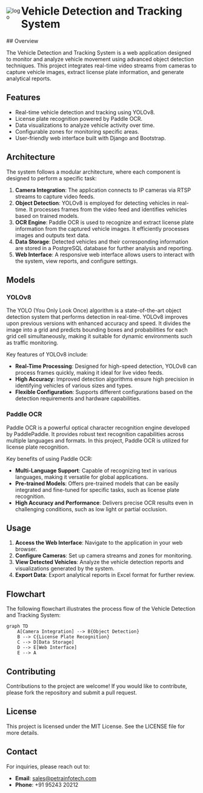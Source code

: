 <div style="display: flex; align-items: center;">
    <img src="https://github.com/user-attachments/assets/3f9cc2b8-307c-491f-bdb0-5d1755aa09f5" alt="logo">
    <h1>Vehicle Detection and Tracking System</h1>
</div>
## Overview

The Vehicle Detection and Tracking System is a web application designed to monitor and analyze vehicle movement using advanced object detection techniques. This project integrates real-time video streams from cameras to capture vehicle images, extract license plate information, and generate analytical reports.

## Features

- Real-time vehicle detection and tracking using YOLOv8.
- License plate recognition powered by Paddle OCR.
- Data visualizations to analyze vehicle activity over time.
- Configurable zones for monitoring specific areas.
- User-friendly web interface built with Django and Bootstrap.

## Architecture

The system follows a modular architecture, where each component is designed to perform a specific task:

1. **Camera Integration**: The application connects to IP cameras via RTSP streams to capture video feeds.
2. **Object Detection**: YOLOv8 is employed for detecting vehicles in real-time. It processes frames from the video feed and identifies vehicles based on trained models.
3. **OCR Engine**: Paddle OCR is used to recognize and extract license plate information from the captured vehicle images. It efficiently processes images and outputs text data.
4. **Data Storage**: Detected vehicles and their corresponding information are stored in a PostgreSQL database for further analysis and reporting.
5. **Web Interface**: A responsive web interface allows users to interact with the system, view reports, and configure settings.

## Models

### YOLOv8

The YOLO (You Only Look Once) algorithm is a state-of-the-art object detection system that performs detection in real-time. YOLOv8 improves upon previous versions with enhanced accuracy and speed. It divides the image into a grid and predicts bounding boxes and probabilities for each grid cell simultaneously, making it suitable for dynamic environments such as traffic monitoring.

Key features of YOLOv8 include:

- **Real-Time Processing**: Designed for high-speed detection, YOLOv8 can process frames quickly, making it ideal for live video feeds.
- **High Accuracy**: Improved detection algorithms ensure high precision in identifying vehicles of various sizes and types.
- **Flexible Configuration**: Supports different configurations based on the detection requirements and hardware capabilities.

### Paddle OCR

Paddle OCR is a powerful optical character recognition engine developed by PaddlePaddle. It provides robust text recognition capabilities across multiple languages and formats. In this project, Paddle OCR is utilized for license plate recognition.

Key benefits of using Paddle OCR:

- **Multi-Language Support**: Capable of recognizing text in various languages, making it versatile for global applications.
- **Pre-trained Models**: Offers pre-trained models that can be easily integrated and fine-tuned for specific tasks, such as license plate recognition.
- **High Accuracy and Performance**: Delivers precise OCR results even in challenging conditions, such as low light or partial occlusion.

## Usage

1. **Access the Web Interface**: Navigate to the application in your web browser.
2. **Configure Cameras**: Set up camera streams and zones for monitoring.
3. **View Detected Vehicles**: Analyze the vehicle detection reports and visualizations generated by the system.
4. **Export Data**: Export analytical reports in Excel format for further review.

## Flowchart

The following flowchart illustrates the process flow of the Vehicle Detection and Tracking System:

```mermaid
graph TD
    A[Camera Integration] --> B{Object Detection}
    B --> C{License Plate Recognition}
    C --> D[Data Storage]
    D --> E[Web Interface]
    E --> A
```


## Contributing

Contributions to the project are welcome! If you would like to contribute, please fork the repository and submit a pull request.

## License

This project is licensed under the MIT License. See the LICENSE file for more details.

## Contact

For inquiries, please reach out to:
- **Email**: sales@petrainfotech.com
- **Phone**: +91 95243 20212
